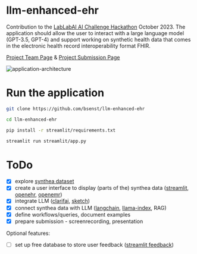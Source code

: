 # llm-enhanced-ehr

Contribution to the [LabLabAI AI Challenge Hackathon](https://lablab.ai/event/ai-challenge-with-gpt-3-5-codex-dall-e-and-whisper-api) October 2023. The application should allow the user to interact with a large language model (GPT-3.5, GPT-4) and support working on synthetic health data that comes in the electronic health record interoperability format FHIR.

[Project Team Page](https://lablab.ai/event/ai-challenge-with-gpt-3-5-codex-dall-e-and-whisper-api/fritzlabs) &
[Project Submission Page](https://lablab.ai/event/ai-challenge-with-gpt-3-5-codex-dall-e-and-whisper-api/fritzlabs/llm-enhanced-medical-notes)

![application-architecture](https://github.com/bsenst/llm-enhanced-ehr/assets/8211411/5a946f4b-8ac1-469a-a145-0aa9e7576e28)

# Run the application

```bash
git clone https://github.com/bsenst/llm-enhanced-ehr
```

```bash
cd llm-enhanced-ehr
```

```bash
pip install -r streamlit/requirements.txt
```

```bash
streamlit run streamlit/app.py
```

# ToDo

- [X] explore [synthea dataset](https://github.com/synthetichealth/synthea)
- [X] create a user interface to display (parts of the) synthea data ([streamlit](https://streamlit.io), [openehr](https://openehr.org), [openemr](https://www.open-emr.org))
- [X] integrate LLM ([clarifai](https://www.clarifai.com), [sketch](https://pypi.org/project/sketch/))
- [X] connect synthea data with LLM ([langchain](https://www.langchain.com/), [llama-index](https://www.llamaindex.ai/), RAG)
- [X] define workflows/queries, document examples
- [X] prepare submission - screenrecording, presentation

Optional features:
- [ ] set up free database to store user feedback ([streamlit feedback](https://github.com/trubrics/streamlit-feedback))
